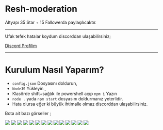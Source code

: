 # Resh-moderation
Altyapı 35 Star + 15 Fallowerda paylaşılıcaktır. 
<hr>
Ufak tefek hatalar koydum discorddan ulaşabilirsiniz;

<a href="https://discord.com/users/963016078441734235" title="Discord Profilim">Discord Profilim</a> 
<hr>

# Kurulum Nasıl Yaparım?
- `config.json` Dosyasını doldurun,
- `NodeJS` Yükleyin ,
- Klasörde shift+sağtık ile powershell açıp `npm i` Yazın 
- `node .` yada `npm start` dosyasını doldurmanız yeterlidir. 
- Hata olursa eğer ki büyük ihtimalle olmaz discorddan ulaşabilirsiniz.  

Bota ait bazı görseller ; 

<center> 
</center>
<img src = " https://cdn.discordapp.com/attachments/963024825851473930/983864731188224010/resh1.png ">
<img src = " https://cdn.discordapp.com/attachments/963024825851473930/983864820635947008/resh2.png ">
<img src = " https://cdn.discordapp.com/attachments/963024825851473930/983864895437160480/resh3.png ">
<img src = " https://cdn.discordapp.com/attachments/963024825851473930/983864976664047627/resh4.png ">
<img src = " https://cdn.discordapp.com/attachments/963024825851473930/983865075809005628/resh5.png ">
<img src = " https://cdn.discordapp.com/attachments/963024825851473930/983865143274381353/resh6.png ">
<img src = " https://cdn.discordapp.com/attachments/963024825851473930/983865217823957022/resh7.png ">
<img src = " https://cdn.discordapp.com/attachments/963024825851473930/983865311629565983/resh8.png ">
<img src = " https://cdn.discordapp.com/attachments/963024825851473930/983865380336439367/resh9.png ">
<img src = " https://cdn.discordapp.com/attachments/963024825851473930/983865461768871976/resh10.png ">
<img src = " https://cdn.discordapp.com/attachments/963024825851473930/983865540726624296/resh11.png ">
<img src = " https://cdn.discordapp.com/attachments/963024825851473930/983865619223035944/resh12.png ">
<img src = " https://cdn.discordapp.com/attachments/963024825851473930/983865718946791534/resh13.png ">
<img src = " https://cdn.discordapp.com/attachments/963024825851473930/983865787603382343/resh14.png ">
